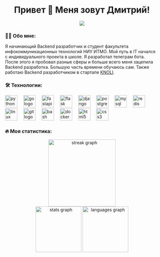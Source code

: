<h1 align="center">Привет 👋 Меня зовут Дмитрий!</h1>

<div align="center">
  <img src="https://hits.dwyl.com/bananichdev/bananichdev.svg?style=flat-square">
</div>

<h3 align="left">👨‍💻 Обо мне:</h3>

<p align="left">
  Я начинающий Backend разработчик и студент факультета инфокоммуникационных технологий НИУ ИТМО. Мой путь в IT начался с индивидуального проекта в школе. Я разработал телеграм бота. После этого я пробовал разные сферы и больше всего меня зацепила Backend разработка. Большую часть времени обучаюсь сам. Также работаю Backend разработчиком в стартапе <a href="https://gitlab.com/knoli/">KNOLI</a>.
</p>


<h3 align="left">🛠 Технологии:</h3>
<div align="left">
  <img src="https://skillicons.dev/icons?i=py" height="40" alt="python logo"  />
  <img width="12" />
  <img src="https://skillicons.dev/icons?i=go" height="40" alt="go logo"  />
  <img width="12" />
  
  <img src="https://skillicons.dev/icons?i=fastapi" height="40" alt="fastapi logo"  />
  <img width="12" />
  <img src="https://skillicons.dev/icons?i=flask" height="40" alt="flask logo"  />
  <img width="12" />
  <img src="https://skillicons.dev/icons?i=django" height="40" alt="django logo"  />
  <img width="12" />
  
  <img src="https://skillicons.dev/icons?i=postgres" height="40" alt="postgresql logo"  />
  <img width="12" />
  <img src="https://skillicons.dev/icons?i=mysql" height="40" alt="mysql logo"  />
  <img width="12" />
  <img src="https://skillicons.dev/icons?i=redis" height="40" alt="redis logo"  />
  <img width="12" />

  <img src="https://skillicons.dev/icons?i=linux" height="40" alt="linux logo"  />
  <img width="12" />
  <img src="https://skillicons.dev/icons?i=git" height="40" alt="git logo"  />
  <img width="12" />
  <img src="https://skillicons.dev/icons?i=bash" height="40" alt="bash logo"  />
  <img width="12" />
  <img src="https://skillicons.dev/icons?i=docker" height="40" alt="docker logo"  />
  <img width="12" />
  
  <img src="https://cdn.jsdelivr.net/gh/devicons/devicon/icons/html5/html5-original.svg" height="40" alt="html5 logo"  />
  <img width="12" />
  <img src="https://cdn.jsdelivr.net/gh/devicons/devicon/icons/css3/css3-original.svg" height="40" alt="css3 logo"  />
  <img width="12" />
</div>


<h3 align="left">🔥 Моя статистика:</h3>

<div align="center">
  <img src="https://streak-stats.demolab.com?user=bananichdev&locale=en&mode=daily&theme=dark&hide_border=false&border_radius=5&order=3" height="220" alt="streak graph">
</div>

<div align="center">
  <img src="https://github-readme-stats.vercel.app/api?username=bananichdev&hide_title=false&hide_rank=false&show_icons=true&include_all_commits=true&count_private=true&disable_animations=false&theme=dracula&locale=en&hide_border=false&order=1" height="150" alt="stats graph">
  <img src="https://github-readme-stats.vercel.app/api/top-langs?username=bananichdev&locale=en&hide_title=false&layout=compact&card_width=320&langs_count=5&theme=dracula&hide_border=false&order=2" height="150" alt="languages graph">
</div>
